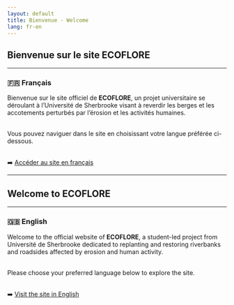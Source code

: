 ```yaml
---
layout: default
title: Bienvenue - Welcome
lang: fr-en
---
```


## Bienvenue sur le site ECOFLORE

---

### 🇫🇷 Français

Bienvenue sur le site officiel de **ECOFLORE**, un projet universitaire se déroulant à l’Université de Sherbrooke visant à reverdir les berges et les accotements perturbés par l’érosion et les activités humaines.<br><br>

Vous pouvez naviguer dans le site en choisissant votre langue préférée ci-dessous.<br><br>

➡️ [Accéder au site en français](fr/accueil.html)

---

## Welcome to ECOFLORE

---
### 🇬🇧 English

Welcome to the official website of **ECOFLORE**, a student-led project from Université de Sherbrooke dedicated to replanting and restoring riverbanks and roadsides affected by erosion and human activity.<br><br>

Please choose your preferred language below to explore the site.<br><br>

➡️ [Visit the site in English](en/home.html)
